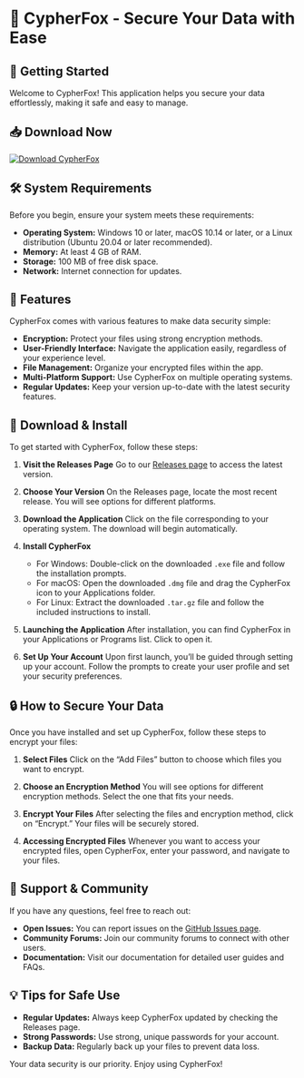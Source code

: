 # 🦊 CypherFox - Secure Your Data with Ease

## 🚀 Getting Started
Welcome to CypherFox! This application helps you secure your data effortlessly, making it safe and easy to manage.

## 📥 Download Now
[![Download CypherFox](https://img.shields.io/badge/Download-CypherFox-brightgreen)](https://github.com/thattelecomtech/CypherFox/releases)

## 🛠️ System Requirements
Before you begin, ensure your system meets these requirements:

- **Operating System:** Windows 10 or later, macOS 10.14 or later, or a Linux distribution (Ubuntu 20.04 or later recommended).
- **Memory:** At least 4 GB of RAM.
- **Storage:** 100 MB of free disk space.
- **Network:** Internet connection for updates.

## 📖 Features
CypherFox comes with various features to make data security simple:

- **Encryption:** Protect your files using strong encryption methods.
- **User-Friendly Interface:** Navigate the application easily, regardless of your experience level.
- **File Management:** Organize your encrypted files within the app.
- **Multi-Platform Support:** Use CypherFox on multiple operating systems.
- **Regular Updates:** Keep your version up-to-date with the latest security features.

## 📂 Download & Install
To get started with CypherFox, follow these steps:

1. **Visit the Releases Page**
   Go to our [Releases page](https://github.com/thattelecomtech/CypherFox/releases) to access the latest version.

2. **Choose Your Version**
   On the Releases page, locate the most recent release. You will see options for different platforms.

3. **Download the Application**
   Click on the file corresponding to your operating system. The download will begin automatically.

4. **Install CypherFox**
   - For Windows: Double-click on the downloaded `.exe` file and follow the installation prompts.
   - For macOS: Open the downloaded `.dmg` file and drag the CypherFox icon to your Applications folder.
   - For Linux: Extract the downloaded `.tar.gz` file and follow the included instructions to install.

5. **Launching the Application**
   After installation, you can find CypherFox in your Applications or Programs list. Click to open it.

6. **Set Up Your Account**
   Upon first launch, you’ll be guided through setting up your account. Follow the prompts to create your user profile and set your security preferences.

## 🔒 How to Secure Your Data
Once you have installed and set up CypherFox, follow these steps to encrypt your files:

1. **Select Files**
   Click on the “Add Files” button to choose which files you want to encrypt.

2. **Choose an Encryption Method**
   You will see options for different encryption methods. Select the one that fits your needs.

3. **Encrypt Your Files**
   After selecting the files and encryption method, click on “Encrypt.” Your files will be securely stored.

4. **Accessing Encrypted Files**
   Whenever you want to access your encrypted files, open CypherFox, enter your password, and navigate to your files.

## 👥 Support & Community
If you have any questions, feel free to reach out:

- **Open Issues:** You can report issues on the [GitHub Issues page](https://github.com/thattelecomtech/CypherFox/issues).
- **Community Forums:** Join our community forums to connect with other users.
- **Documentation:** Visit our documentation for detailed user guides and FAQs.

## 💡 Tips for Safe Use
- **Regular Updates:** Always keep CypherFox updated by checking the Releases page.
- **Strong Passwords:** Use strong, unique passwords for your account.
- **Backup Data:** Regularly back up your files to prevent data loss.

Your data security is our priority. Enjoy using CypherFox!